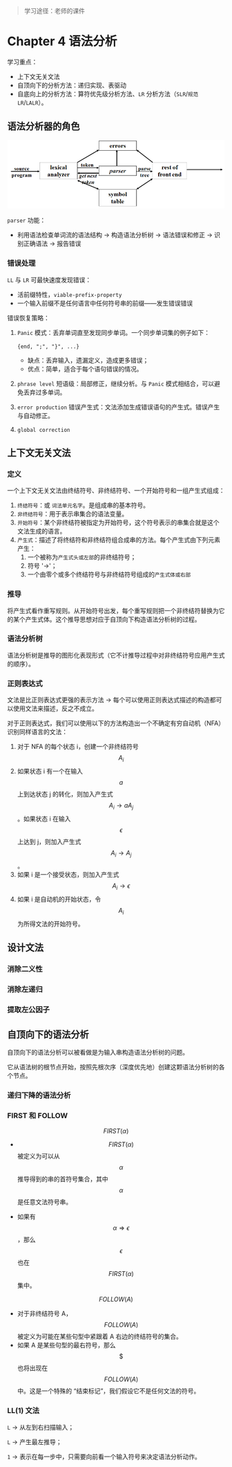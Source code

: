 > 学习途径：老师的课件

# Chapter 4 语法分析

学习重点：

- 上下文无关文法
- 自顶向下的分析方法：递归实现、表驱动
- 自底向上的分析方法：算符优先级分析方法、`LR` 分析方法（`SLR`/`规范LR`/`LALR`）。

## 语法分析器的角色

![1542650596310](./gramma-character.png)

`parser` 功能：

- 利用语法检查单词流的语法结构 &rarr; 构造语法分析树 &rarr; 语法错误和修正 &rarr; 识别正确语法 &rarr; 报告错误

### 错误处理

`LL` 与 `LR` 可最快速度发现错误：

- 活前缀特性，`viable-prefix-property`
- 一个输入前缀不是任何语言中任何符号串的前缀——发生错误错误

错误恢复策略：

1. `Panic` 模式：丢弃单词直至发现同步单词。一个同步单词集的例子如下：

   ```
   {end, ";", "}", ...}
   ```

   - 缺点：丢弃输入，遗漏定义，造成更多错误；
   - 优点：简单，适合于每个语句错误的情况。

2. `phrase level` 短语级：局部修正，继续分析。与 `Panic` 模式相结合，可以避免丢弃过多单词。

3. `error production` 错误产生式：文法添加生成错误语句的产生式。错误产生与自动修正。

4. `global correction`

## 上下文无关文法

### 定义

一个上下文无关文法由终结符号、非终结符号、一个开始符号和一组产生式组成：

1. `终结符号`：或 `词法单元名字`。是组成串的基本符号。
2. `非终结符号`：用于表示串集合的语法变量。
3. `开始符号`：某个非终结符被指定为开始符号，这个符号表示的串集合就是这个文法生成的语言。
4. `产生式`：描述了将终结符和非终结符组合成串的方法。每个产生式由下列元素产生：
   1. 一个被称为`产生式头或左部`的非终结符号；
   2. 符号 '&rarr;'；
   3. 一个由零个或多个终结符号与非终结符号组成的`产生式体或右部`

### 推导

 将产生式看作重写规则。从开始符号出发，每个重写规则把一个非终结符替换为它的某个产生式体。这个推导思想对应于自顶向下构造语法分析树的过程。

### 语法分析树

语法分析树是推导的图形化表现形式（它不计推导过程中对非终结符号应用产生式的顺序）。

### 正则表达式

文法是比正则表达式更强的表示方法 &rarr; 每个可以使用正则表达式描述的构造都可以使用文法来描述，反之不成立。

对于正则表达式，我们可以使用以下的方法构造出一个不确定有穷自动机（NFA）识别同样语言的文法：

1. 对于 NFA 的每个状态 i，创建一个非终结符号 $$A_i$$
2. 如果状态 i 有一个在输入 $$a$$ 上到达状态 j 的转化，则加入产生式 $$A_i \rightarrow aA_j$$。如果状态 i 在输入 $$\epsilon$$ 上达到 j，则加入产生式 $$A_i \rightarrow A_j$$。
3. 如果 i 是一个接受状态，则加入产生式 $$A_i \rightarrow \epsilon$$
4. 如果 i 是自动机的开始状态，令 $$A_i$$ 为所得文法的开始符号。

## 设计文法

### 消除二义性

### 消除左递归

### 提取左公因子

## 自顶向下的语法分析

自顶向下的语法分析可以被看做是为输入串构造语法分析树的问题。

它从语法树的根节点开始，按照先根次序（深度优先地）创建这颗语法分析树的各个节点。

### 递归下降的语法分析

### FIRST 和 FOLLOW

$$FIRST(\alpha)$$

- $$FIRST(\alpha)$$ 被定义为可以从 $$\alpha$$ 推导得到的串的首符号集合，其中 $$\alpha$$ 是任意文法符号串。

- 如果有 $$\alpha \Rightarrow \epsilon$$，那么 $$\epsilon$$ 也在 $$FIRST(\alpha)$$ 集中。



$$FOLLOW(A)$$

- 对于非终结符号 A，$$FOLLOW(A)$$ 被定义为可能在某些句型中紧跟着 A 右边的终结符号的集合。
- 如果 A 是某些句型的最右符号，那么 $$ \$ $$ 也将出现在 $$FOLLOW(A)$$ 中。这是一个特殊的 “结束标记”，我们假设它不是任何文法的符号。

### LL(1) 文法

`L` &rarr; 从左到右扫描输入；

`L` &rarr; 产生最左推导；

`1` &rarr; 表示在每一步中，只需要向前看一个输入符号来决定语法分析动作。

